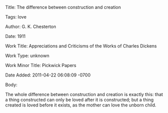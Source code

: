 Title:  The difference between construction and creation

Tags:   love

Author: G. K. Chesterton

Date:   1911

Work Title: Appreciations and Criticisms of the Works of Charles Dickens

Work Type: unknown

Work Minor Title: Pickwick Papers

Date Added: 2011-04-22 06:08:09 -0700

Body: 

The whole difference between construction and creation is exactly this: that a thing constructed can only be loved after it is constructed; but a thing created is loved before it exists, as the mother can love the unborn child. 

